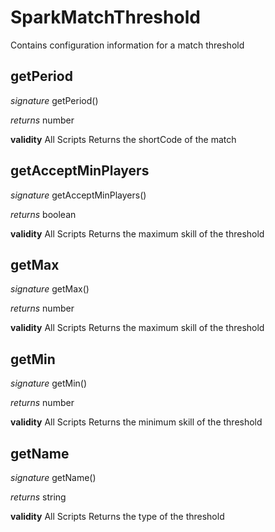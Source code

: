# SparkMatchThreshold

Contains configuration information for a match threshold

## getPeriod
_signature_ getPeriod()</p>
_returns_ number</p>

<b>validity</b> All Scripts
Returns the shortCode of the match
## getAcceptMinPlayers
_signature_ getAcceptMinPlayers()</p>
_returns_ boolean</p>

<b>validity</b> All Scripts
Returns the maximum skill of the threshold
## getMax
_signature_ getMax()</p>
_returns_ number</p>

<b>validity</b> All Scripts
Returns the maximum skill of the threshold
## getMin
_signature_ getMin()</p>
_returns_ number</p>

<b>validity</b> All Scripts
Returns the minimum skill of the threshold
## getName
_signature_ getName()</p>
_returns_ string</p>

<b>validity</b> All Scripts
Returns the type of the threshold
